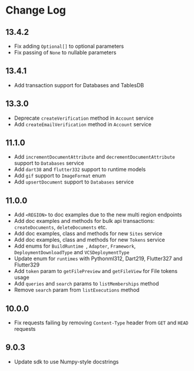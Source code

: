 # Change Log

## 13.4.2

* Fix adding `Optional[]` to optional parameters
* Fix passing of `None` to nullable parameters

## 13.4.1

* Add transaction support for Databases and TablesDB

## 13.3.0

* Deprecate `createVerification` method in `Account` service
* Add `createEmailVerification` method in `Account` service

## 11.1.0

* Add `incrementDocumentAttribute` and `decrementDocumentAttribute` support to `Databases` service
* Add `dart38` and `flutter332` support to runtime models
* Add `gif` support to `ImageFormat` enum
* Add `upsertDocument` support to `Databases` service

## 11.0.0

* Add `<REGION>` to doc examples due to the new multi region endpoints
* Add doc examples and methods for bulk api transactions: `createDocuments`, `deleteDocuments` etc.
* Add doc examples, class and methods for new `Sites` service
* Add doc examples, class and methods for new `Tokens` service
* Add enums for `BuildRuntime `, `Adapter`, `Framework`, `DeploymentDownloadType` and `VCSDeploymentType`
* Update enum for `runtimes` with Pythonml312, Dart219, Flutter327 and Flutter329
* Add `token` param to `getFilePreview` and `getFileView` for File tokens usage
* Add `queries` and `search` params to `listMemberships` method
* Remove `search` param from `listExecutions` method

## 10.0.0

* Fix requests failing by removing `Content-Type` header from `GET` and `HEAD` requests

## 9.0.3

* Update sdk to use Numpy-style docstrings

